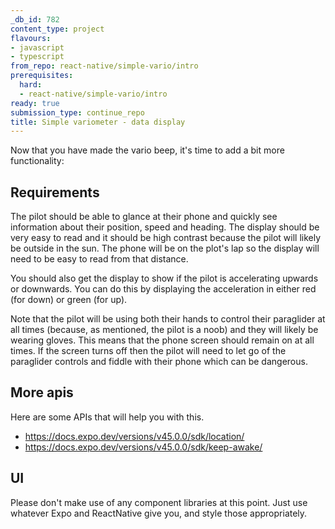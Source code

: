 ```yaml
---
_db_id: 782
content_type: project
flavours:
- javascript
- typescript
from_repo: react-native/simple-vario/intro
prerequisites:
  hard:
  - react-native/simple-vario/intro
ready: true
submission_type: continue_repo
title: Simple variometer - data display
---
```


Now that you have made the vario beep, it's time to add a bit more functionality:

## Requirements

The pilot should be able to glance at their phone and quickly see information about their position, speed and heading. The display should be very easy to read and it should be high contrast because the pilot will likely be outside in the sun. The phone will be on the plot's lap so the display will need to be easy to read from that distance.

You should also get the display to show if the pilot is accelerating upwards or downwards. You can do this by displaying the acceleration in either red (for down) or green (for up).

Note that the pilot will be using both their hands to control their paraglider at all times (because, as mentioned, the pilot is a noob) and they will likely be wearing gloves. This means that the phone screen should remain on at all times. If the screen turns off then the pilot will need to let go of the paraglider controls and fiddle with their phone which can be dangerous.

## More apis

Here are some APIs that will help you with this.

- https://docs.expo.dev/versions/v45.0.0/sdk/location/
- https://docs.expo.dev/versions/v45.0.0/sdk/keep-awake/

## UI

Please don't make use of any component libraries at this point. Just use whatever Expo and ReactNative give you, and style those appropriately.